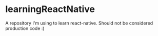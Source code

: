 # learningReactNative
A repository I'm using to learn react-native.  Should not be considered production code :)
